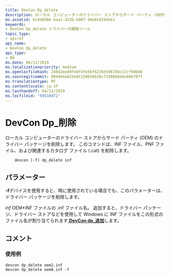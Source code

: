 ```yaml
---
title: DevCon Dp_delete
description: ローカル コンピューターのドライバー ストアからサード パーティ (OEM) のドライバー パッケージを削除します。 このコマンドは、INF ファイル、PNF ファイル、および関連するカタログ ファイル (.cat) を削除します。
ms.assetid: bc9d8d66-4aa1-423b-b907-40a8c0194eb1
keywords:
- DevCon Dp_delete ドライバーの開発ツール
topic_type:
- apiref
api_name:
- DevCon Dp_delete
api_type:
- NA
ms.date: 04/11/2019
ms.localizationpriority: medium
ms.openlocfilehash: 240d2eed9fe8f4fe56f6236d586768c12cf90b08
ms.sourcegitcommit: 094464a623e01150656620cf2490b8d4e80b707f
ms.translationtype: MT
ms.contentlocale: ja-JP
ms.lasthandoff: 04/12/2019
ms.locfileid: "59516971"
---
```

# <a name="devcon-dpdelete"></a>DevCon Dp\_削除

ローカル コンピューターのドライバー ストアからサード パーティ (OEM) のドライバー パッケージを削除します。 このコマンドは、INF ファイル、PNF ファイル、および関連するカタログ ファイル (.cat) を削除します。

```command
    devcon [-f] dp_delete inf
```

## <a name="parameters"></a>パラメーター

**-f**デバイスを使用すると、時に使用されている場合でも、このパラメーターは、ドライバー パッケージを削除します。

*inf* OEM\*INF ファイルの .inf ファイル名。 追加すると、ドライバー パッケージ、ドライバー ストアなどを使用して Windows に INF ファイルをこの形式のファイル名が割り当てられます[ **DevCon dp\_追加**](devcon-dp-add.md)します。

## <a name="comments"></a>コメント

### <a name="sample-usage"></a>使用例

```command
devcon dp_delete oem2.inf
devcon dp_delete oem0.inf -f
```
